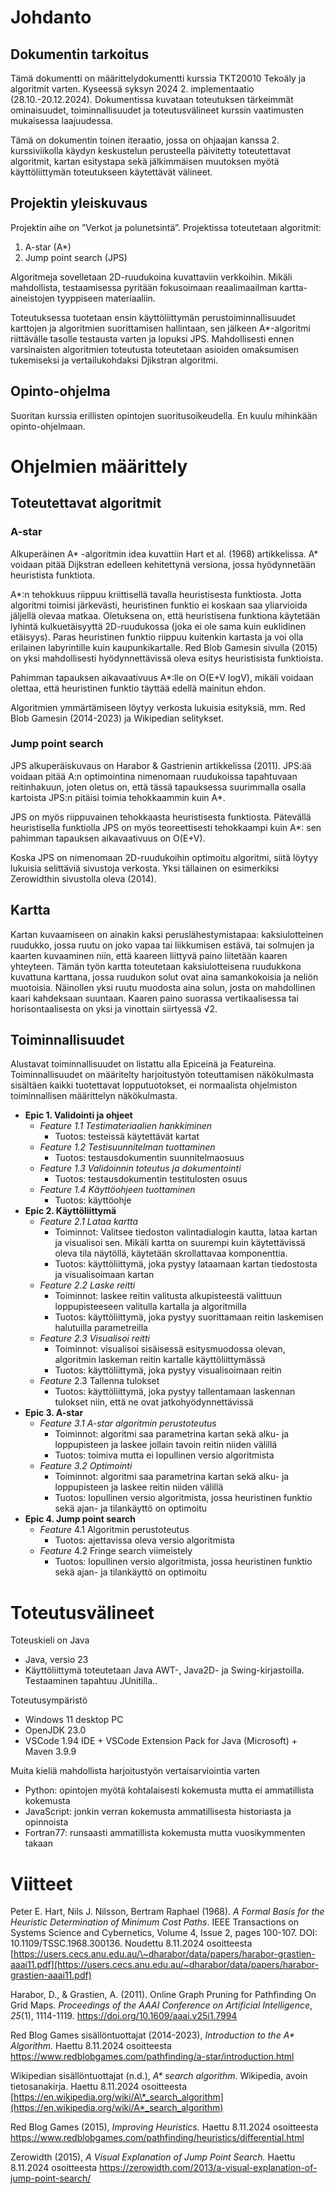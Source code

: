 # Johdanto

## Dokumentin tarkoitus

Tämä dokumentti on määrittelydokumentti kurssia TKT20010 Tekoäly ja algoritmit varten. Kyseessä syksyn 2024 2. implementaatio (28.10.-20.12.2024). Dokumentissa kuvataan toteutuksen tärkeimmät ominaisuudet, toiminnallisuudet ja toteutusvälineet kurssin vaatimusten mukaisessa laajuudessa.

Tämä on dokumentin toinen iteraatio, jossa on ohjaajan kanssa 2. kurssiviikolla käydyn keskustelun perusteella päivitetty toteutettavat algoritmit, kartan esitystapa sekä jälkimmäisen muutoksen myötä käyttöliittymän toteutukseen käytettävät välineet.

## Projektin yleiskuvaus

Projektin aihe on ”Verkot ja polunetsintä”. Projektissa toteutetaan algoritmit:

1.  A-star (A\*)
2.  Jump point search (JPS)

Algoritmeja sovelletaan 2D-ruudukoina kuvattaviin verkkoihin. Mikäli mahdollista, testaamisessa pyritään fokusoimaan reaalimaailman kartta-aineistojen tyyppiseen materiaaliin.

Toteutuksessa tuotetaan ensin käyttöliittymän perustoiminnallisuudet karttojen ja algoritmien suorittamisen hallintaan, sen jälkeen A\*-algoritmi riittävälle tasolle testausta varten ja lopuksi JPS. Mahdollisesti ennen varsinaisten algoritmien toteutusta toteutetaan asioiden omaksumisen tukemiseksi ja vertailukohdaksi Djikstran algoritmi.

## Opinto-ohjelma

Suoritan kurssia erillisten opintojen suoritusoikeudella. En kuulu mihinkään opinto-ohjelmaan.

# Ohjelmien määrittely

## Toteutettavat algoritmit

### A-star

Alkuperäinen A\* -algoritmin idea kuvattiin Hart et al. (1968) artikkelissa. A\* voidaan pitää Dijkstran edelleen kehitettynä versiona, jossa hyödynnetään heuristista funktiota.

A\*:n tehokkuus riippuu kriittisellä tavalla heuristisesta funktiosta. Jotta algoritmi toimisi järkevästi, heuristinen funktio ei koskaan saa yliarvioida jäljellä olevaa matkaa. Oletuksena on, että heuristisena funktiona käytetään lyhintä kulkuetäisyyttä 2D-ruudukossa (joka ei ole sama kuin euklidinen etäisyys). Paras heuristinen funktio riippuu kuitenkin kartasta ja voi olla erilainen labyrintille kuin kaupunkikartalle. Red Blob Gamesin sivulla (2015) on yksi mahdollisesti hyödynnettävissä oleva esitys heuristisista funktioista.

Pahimman tapauksen aikavaativuus A\*:lle on O(E+V logV), mikäli voidaan olettaa, että heuristinen funktio täyttää edellä mainitun ehdon.

Algoritmien ymmärtämiseen löytyy verkosta lukuisia esityksiä, mm. Red Blob Gamesin (2014-2023) ja Wikipedian selitykset.

### Jump point search

JPS alkuperäiskuvaus on Harabor & Gastrienin artikkelissa (2011). JPS:ää voidaan pitää A:n optimointina nimenomaan ruudukoissa tapahtuvaan reitinhakuun, joten oletus on, että tässä tapauksessa suurimmalla osalla kartoista JPS:n pitäisi toimia tehokkaammin kuin A\*.

JPS on myös riippuvainen tehokkaasta heuristisesta funktiosta. Pätevällä heuristisella funktiolla JPS on myös teoreettisesti tehokkaampi kuin A\*: sen pahimman tapauksen aikavaativuus on O(E+V).

Koska JPS on nimenomaan 2D-ruudukoihin optimoitu algoritmi, siitä löytyy lukuisia selittäviä sivustoja verkosta. Yksi tällainen on esimerkiksi Zerowidthin sivustolla oleva (2014).

## Kartta

Kartan kuvaamiseen on ainakin kaksi peruslähestymistapaa: kaksiulotteinen ruudukko, jossa ruutu on joko vapaa tai liikkumisen estävä, tai solmujen ja kaarten kuvaaminen niin, että kaareen liittyvä paino liitetään kaaren yhteyteen. Tämän työn kartta toteutetaan kaksiulotteisena ruudukkona kuvattuna karttana, jossa ruudukon solut ovat aina samankokoisia ja neliön muotoisia. Näinollen yksi ruutu muodosta aina solun, josta on mahdollinen kaari kahdeksaan suuntaan. Kaaren paino suorassa vertikaalisessa tai horisontaalisesta on yksi ja vinottain siirtyessä √2.

## Toiminnallisuudet

Alustavat toiminnallisuudet on listattu alla Epiceinä ja Featureina. Toiminnallisuudet on määritelty harjoitustyön toteuttamisen näkökulmasta sisältäen kaikki tuotettavat lopputuotokset, ei normaalista ohjelmiston toiminnallisen määrittelyn näkökulmasta.

-   **Epic 1. Validointi ja ohjeet**
    -   *Feature 1.1 Testimateriaalien hankkiminen*
        -   Tuotos: testeissä käytettävät kartat
    -   *Feature 1.2 Testisuunnitelman tuottaminen*
        -   Tuotos: testausdokumentin suunnitelmaosuus
    -   *Feature 1.3 Validoinnin toteutus ja dokumentointi*
        -   Tuotos: testausdokumentin testitulosten osuus
    -   *Feature 1.4 Käyttöohjeen tuottaminen*
        -   Tuotos: käyttöohje
-   **Epic 2. Käyttöliittymä**
    -   *Feature 2.1 Lataa kartta*
        -   Toiminnot: Valitsee tiedoston valintadialogin kautta, lataa kartan ja visualisoi sen. Mikäli kartta on suurempi kuin käytettävissä oleva tila näytöllä, käytetään skrollattavaa komponenttia.
        -   Tuotos: käyttöliittymä, joka pystyy lataamaan kartan tiedostosta ja visualisoimaan kartan
    -   *Feature 2.2 Laske reitti*
        -   Toiminnot: laskee reitin valitusta alkupisteestä valittuun loppupisteeseen valitulla kartalla ja algoritmilla
        -   Tuotos: käyttöliittymä, joka pystyy suorittamaan reitin laskemisen halutuilla parametreilla
    -   *Feature 2.3 Visualisoi reitti*
        -   Toiminnot: visualisoi sisäisessä esitysmuodossa olevan, algoritmin laskeman reitin kartalle käyttöliittymässä
        -   Tuotos: käyttöliittymä, joka pystyy visualisoimaan reitin
    -   *Feature* 2.3 Tallenna tulokset
        -   Tuotos: käyttöliittymä, joka pystyy tallentamaan laskennan tulokset niin, että ne ovat jatkohyödynnettävissä
-   **Epic 3. A-star**
    -   *Feature 3.1 A-star algoritmin perustoteutus*
        -   Toiminnot: algoritmi saa parametrina kartan sekä alku- ja loppupisteen ja laskee jollain tavoin reitin niiden välillä
        -   Tuotos: toimiva mutta ei lopullinen versio algoritmista
    -   *Feature 3.2 Optimointi*
        -   Toiminnot: algoritmi saa parametrina kartan sekä alku- ja loppupisteen ja laskee reitin niiden välillä
        -   Tuotos: lopullinen versio algoritmista, jossa heuristinen funktio sekä ajan- ja tilankäyttö on optimoitu
-   **Epic 4. Jump point search**
    -   *Feature* 4.1 Algoritmin perustoteutus
        -   Tuotos: ajettavissa oleva versio algoritmista
    -   *Feature* 4.2 Fringe search viimeistely
        -   Tuotos: lopullinen versio algoritmista, jossa heuristinen funktio sekä ajan- ja tilankäyttö on optimoitu

# Toteutusvälineet

Toteuskieli on Java

-   Java, versio 23
-   Käyttöliittymä toteutetaan Java AWT-, Java2D- ja Swing-kirjastoilla. Testaaminen tapahtuu JUnitilla..

Toteutusympäristö

-   Windows 11 desktop PC
-   OpenJDK 23.0
-   VSCode 1.94 IDE + VSCode Extension Pack for Java (Microsoft) + Maven 3.9.9

Muita kieliä mahdollista harjoitustyön vertaisarviointia varten

-   Python: opintojen myötä kohtalaisesti kokemusta mutta ei ammatillista kokemusta
-   JavaScript: jonkin verran kokemusta ammatillisesta historiasta ja opinnoista
-   Fortran77: runsaasti ammatillista kokemusta mutta vuosikymmenten takaan

# Viitteet

Peter E. Hart, Nils J. Nilsson, Bertram Raphael (1968). *A Formal Basis for the Heuristic Determination of Minimum Cost Paths*. IEEE Transactions on Systems Science and Cybernetics, Volume 4, Issue 2, pages 100-107. DOI: 10.1109/TSSC.1968.300136. Noudettu 8.11.2024 osoitteesta [https://users.cecs.anu.edu.au/\~dharabor/data/papers/harabor-grastien-aaai11.pdf](https://users.cecs.anu.edu.au/~dharabor/data/papers/harabor-grastien-aaai11.pdf)

Harabor, D., & Grastien, A. (2011). Online Graph Pruning for Pathfinding On Grid Maps. *Proceedings of the AAAI Conference on Artificial Intelligence*, *25*(1), 1114-1119. <https://doi.org/10.1609/aaai.v25i1.7994>

Red Blog Games sisällöntuottajat (2014-2023), *Introduction to the A\* Algorithm.* Haettu 8.11.2024 osoitteesta <https://www.redblobgames.com/pathfinding/a-star/introduction.html>

Wikipedian sisällöntuottajat (n.d.), *A\* search algorithm*. Wikipedia, avoin tietosanakirja. Haettu 8.11.2024 osoitteesta [https://en.wikipedia.org/wiki/A\*_search_algorithm](https://en.wikipedia.org/wiki/A*_search_algorithm)

Red Blog Games (2015), *Improving Heuristics.* Haettu 8.11.2024 osoitteesta <https://www.redblobgames.com/pathfinding/heuristics/differential.html>

Zerowidth (2015), *A Visual Explanation of Jump Point Search.* Haettu 8.11.2024 osoitteesta <https://zerowidth.com/2013/a-visual-explanation-of-jump-point-search/>
